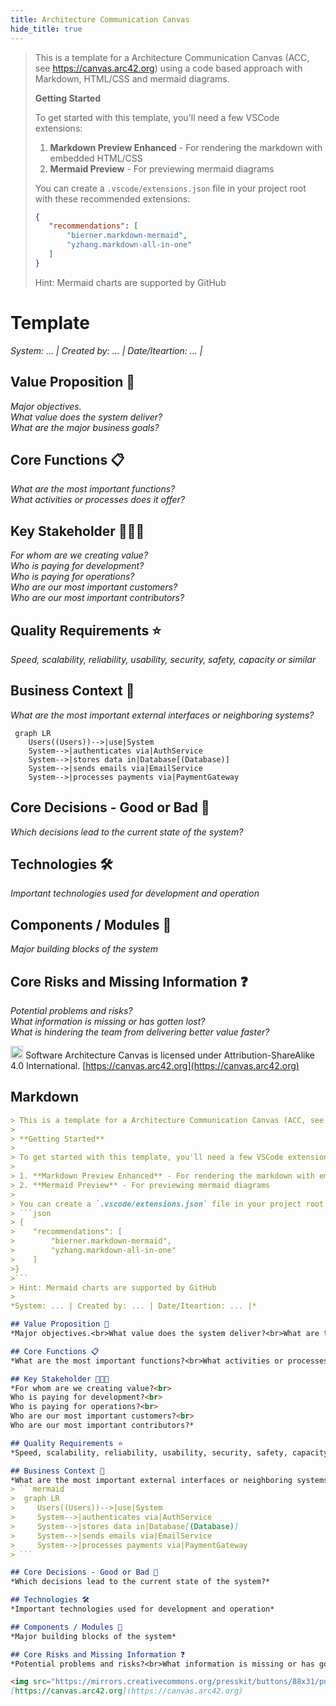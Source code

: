 ```yaml
---
title: Architecture Communication Canvas
hide_title: true
---
```


> This is a template for a Architecture Communication Canvas (ACC, see https://canvas.arc42.org) using a code based approach with Markdown, HTML/CSS and mermaid diagrams.
>
> **Getting Started**
>
> To get started with this template, you'll need a few VSCode extensions:
>
> 1. **Markdown Preview Enhanced** - For rendering the markdown with embedded HTML/CSS
> 2. **Mermaid Preview** - For previewing mermaid diagrams
>
> You can create a `.vscode/extensions.json` file in your project root with these recommended extensions:
> ```json
> {
>    "recommendations": [
>        "bierner.markdown-mermaid",
>        "yzhang.markdown-all-in-one"
>    ]
>} 
>```
> Hint: Mermaid charts are supported by GitHub
>

# Template
*System: ... | Created by: ... | Date/Iteartion: ... |*

## Value Proposition 💼
*Major objectives.<br>What value does the system deliver?<br>What are the major business goals?*

## Core Functions 📋
*What are the most important functions?<br>What activities or processes does it offer?*

## Key Stakeholder 🧑‍🧑‍🧒
*For whom are we creating value?<br>
Who is paying for development?<br>
Who is paying for operations?<br>
Who are our most important customers?<br>
Who are our most important contributors?*

## Quality Requirements ⭐️
*Speed, scalability, reliability, usability, security, safety, capacity or similar*

## Business Context 🔗
*What are the most important external interfaces or neighboring systems?*
```mermaid
 graph LR
    Users((Users))-->|use|System
    System-->|authenticates via|AuthService
    System-->|stores data in|Database[(Database)]
    System-->|sends emails via|EmailService
    System-->|processes payments via|PaymentGateway
```

## Core Decisions - Good or Bad 🚦
*Which decisions lead to the current state of the system?*

## Technologies 🛠️
*Important technologies used for development and operation*

## Components / Modules 🧊
*Major building blocks of the system*

## Core Risks and Missing Information ❓
*Potential problems and risks?<br>What information is missing or has gotten lost?<br>What is hindering the team from delivering better value faster?*

<img src="https://mirrors.creativecommons.org/presskit/buttons/88x31/png/by-sa.png" alt="CC BY-SA License" style="height: 20px;"/> Software Architecture Canvas is licensed under Attribution-ShareAlike 4.0 International. 
[https://canvas.arc42.org](https://canvas.arc42.org)

## Markdown
```markdown
> This is a template for a Architecture Communication Canvas (ACC, see https://canvas.arc42.org) using a code based approach with Markdown, HTML/CSS and mermaid diagrams.
>
> **Getting Started**
>
> To get started with this template, you'll need a few VSCode extensions:
>
> 1. **Markdown Preview Enhanced** - For rendering the markdown with embedded HTML/CSS
> 2. **Mermaid Preview** - For previewing mermaid diagrams
>
> You can create a `.vscode/extensions.json` file in your project root with these recommended extensions:
> ```json
> {
>    "recommendations": [
>        "bierner.markdown-mermaid",
>        "yzhang.markdown-all-in-one"
>    ]
>} 
>```
> Hint: Mermaid charts are supported by GitHub
>
*System: ... | Created by: ... | Date/Iteartion: ... |*

## Value Proposition 💼
*Major objectives.<br>What value does the system deliver?<br>What are the major business goals?*

## Core Functions 📋
*What are the most important functions?<br>What activities or processes does it offer?*

## Key Stakeholder 🧑‍🧑‍🧒
*For whom are we creating value?<br>
Who is paying for development?<br>
Who is paying for operations?<br>
Who are our most important customers?<br>
Who are our most important contributors?*

## Quality Requirements ⭐️
*Speed, scalability, reliability, usability, security, safety, capacity or similar*

## Business Context 🔗
*What are the most important external interfaces or neighboring systems?*
> ```mermaid
>  graph LR
>     Users((Users))-->|use|System
>     System-->|authenticates via|AuthService
>     System-->|stores data in|Database[(Database)]
>     System-->|sends emails via|EmailService
>     System-->|processes payments via|PaymentGateway
> ```

## Core Decisions - Good or Bad 🚦
*Which decisions lead to the current state of the system?*

## Technologies 🛠️
*Important technologies used for development and operation*

## Components / Modules 🧊
*Major building blocks of the system*

## Core Risks and Missing Information ❓
*Potential problems and risks?<br>What information is missing or has gotten lost?<br>What is hindering the team from delivering better value faster?*

<img src="https://mirrors.creativecommons.org/presskit/buttons/88x31/png/by-sa.png" alt="CC BY-SA License" style="height: 20px;"/> Software Architecture Canvas is licensed under Attribution-ShareAlike 4.0 International. 
[https://canvas.arc42.org](https://canvas.arc42.org)
```